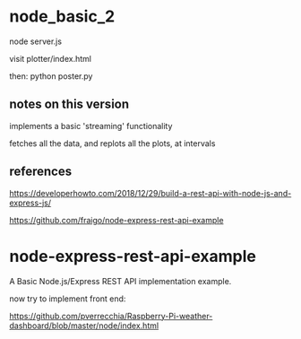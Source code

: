 
# node_basic_2

node server.js

visit plotter/index.html

then: python poster.py


## notes on this version

implements a basic 'streaming' functionality

fetches all the data, and replots all the plots, at intervals

## references
 
https://developerhowto.com/2018/12/29/build-a-rest-api-with-node-js-and-express-js/

https://github.com/fraigo/node-express-rest-api-example

# node-express-rest-api-example

A Basic Node.js/Express REST API implementation example.


now try to implement front end:

https://github.com/pverrecchia/Raspberry-Pi-weather-dashboard/blob/master/node/index.html
